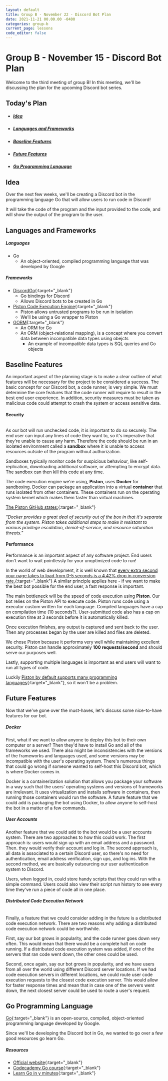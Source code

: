 ```yaml
---
layout: default
title: Group B - November 22 - Discord Bot Plan
date: 2021-11-21 00.00.00 -0400
categories: group-b
current_page: lessons
code_editor: false
---
```

# Group B - November 15 - Discord Bot Plan

Welcome to the third meeting of group B! In this meeting, we'll be discussing the plan for the upcoming Discord bot series.

## Today's Plan
- <h5><a href="#idea">Idea</a></h5>
- <h5><a href="#languages-and-frameworks">Languages and Frameworks</a></h5>
- <h5><a href="#baseline-features">Baseline Features</a></h5>
- <h5><a href="#future-features">Future Features</a></h5>
- <h5><a href="#go-programming-language">Go Programming Language</a></h5>

## Idea

Over the next few weeks, we'll be creating a Discord bot in the programming language Go that will allow users to run code in Discord!

It will take the code of the program and the input provided to the code, and will show the output of the program to the user.

## Languages and Frameworks

##### Languages
- Go
  - An object-oriented, compiled programming language that was developed by Google

##### Frameworks
- [DiscordGo](https://github.com/bwmarrin/discordgo){:target="_blank"}
  - Go bindings for Discord
  - Allows Discord bots to be created in Go
- [Piston Code Execution Engine](https://github.com/milindmadhukar/go-piston){:target="_blank"}
  - Piston allows untrusted programs to be run in isolation
  - We'll be using a Go wrapper to Piston
- [GORM](https://github.com/go-gorm/gorm){:target="_blank"}
  - An ORM for Go
  - An ORM (object-relational mapping), is a concept where you convert data between incompatible data types using obejcts
    - An example of incompatible data types is SQL queries and Go objects

## Baseline Features

An important aspect of the planning stage is to make a clear outline of what features will be necessary for the project to be considered a success. The basic concept for our Discord bot, a code runner, is very simple. We must determine the core features that the code runner will require to result in the best end user experience. In addition, security measures must be taken as malicious code could attempt to crash the system or access sensitive data.

#### Security

<img src="/assets/img/group-b/lesson-6/docker-vs-vm.png" alt="" class="post-img-large float-right">

As our bot will run unchecked code, it is important to do so securely. The end user can input any lines of code they want to, so it's imperative that they're unable to cause any harm. Therefore the code should be run in an isolated environment called a **sandbox** where it is unable to access resources outside of the program without authorization.

Sandboxes typically monitor code for suspicious behaviour, like self-replication, downloading additional software, or attempting to encrypt data. The sandbox can then kill this code at any time.

The code execution engine we're using, **Piston**, uses **Docker** for sandboxing. Docker can package an application into a virtual **container** that runs isolated from other containers. These containers run on the operating system kernel which makes them faster than virtual machines.

[The Piston GitHub states:](https://github.com/engineer-man/piston#security){:target="_blank"}

*"Docker provides a great deal of security out of the box in that it's separate from the system. Piston takes additional steps to make it resistant to various privilege escalation, denial-of-service, and resource saturation threats."*

#### Performance

Performance is an important aspect of any software project. End users don't want to wait pointlessly for your unoptimized code to run!

In the world of web development, it is well known that [every extra second your page takes to load from 0-5 seconds is a 4.42% drop in conversion rate.](https://www.portent.com/blog/analytics/research-site-speed-hurting-everyones-revenue.htm){:target="_blank"} A similar principle applies here - if we want to make the best bot possible for the end user, a fast response is important.

The main bottleneck will be the speed of code execution using **Piston**. Our bot relies on the Piston API to execute code. Piston runs code using a executor custom written for each language. Compiled languages have a cap on compilation time (10 seconds?). User-submitted code also has a cap on execution time at 3 seconds before it is automatically killed.

Once execution finishes, any output is captured and sent back to the user. Then any processes began by the user are killed and files are deleted.

We chose Piston because it performs very well while maintaining excellent security. Piston can handle approximately **100 requests/second** and should serve our purposes  well.

Lastly, supporting multiple languages is important as end users will want to run all types of code.

Luckily [Piston by default supports many programming languages](https://github.com/engineer-man/piston#supported-languages){:target="_blank"}, so it won't be a problem.

## Future Features

Now that we've gone over the must-haves, let's discuss some nice-to-have features for our bot. 

##### Docker

First, what if we want to allow anyone to deploy this bot to their own computer or a server? Then they'd have to install Go and all of the frameworks we used. There also might be inconsistencies with the versions of the frameworks and languages used, and some versions may be incompatible with the user's operating system. There's numerous things that could go wrong if someone wanted to self-host this Discord bot, which is where Docker comes in. 

Docker is a containerization solution that allows you package your software in a way such that the users' operating systems and versions of frameworks are irrelevant. It uses virtualization and installs software in containers, then running those containers would run the software. A future feature that we could add is packaging the bot using Docker, to allow anyone to self-host the bot in a matter of a few commands.

##### User Accounts

Another feature that we could add to the bot would be a user accounts system. There are two approaches to how this could work. The first approach is: users would sign up with an email address and a password. Then. they would verify their account and log in. The second approach is, all data is associated to a certain Discord user, so there's no need for authentication, email address verification, sign ups, and log ins. With the second method, we are basically outsourcing our user authentication system to Discord.

Users, when logged in, could store handy scripts that they could run with a simple command. Users could also view their script run history to see every time they've run a piece of code all in one place.

##### Distributed Code Execution Network

<img src="/assets/img/group-b/lesson-6/distributed.png" alt="" class="post-img float-right">

Finally, a feature that we could consider adding in the future is a distributed code execution network. There are two reasons why adding a distributed code execution network could be worthwhile.

First, say our bot grows in popularity, and the code runner goes down very often. This would mean that there would be a complete halt on code running. If a distributed code execution system was added, if one of the servers that ran code went down, the other ones could be used.

Second, once again, say our bot grows in popularity, and we have users from all over the world using different Discord server locations. If we had code execution servers in different locations, we could route user code execution requests to the closest code execution server. This would allow for faster response times and mean that in case one of the servers went down, the next closest server could be used to route a user's request.
 
## Go Programming Language

[Go](https://github.com/golang/go){:target="_blank"} is an open-source, compiled, object-oriented programming language developed by Google.

Since we'll be developing the Discord bot in Go, we wanted to go over a few good resources go learn Go.

##### Resources
- [Official website](https://golang.org/){:target="_blank"}
- [Codecademy Go course](https://www.codecademy.com/learn/learn-go){:target="_blank"}
- [Learn Go in y minutes](https://learnxinyminutes.com/docs/go/){:target="_blank"}
